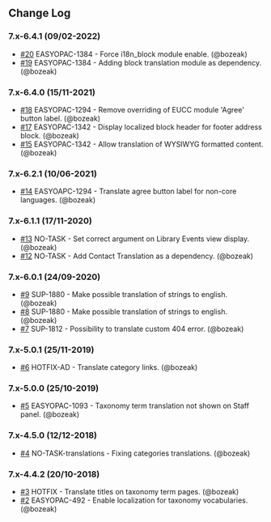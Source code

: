 ## Change Log

### 7.x-6.4.1 (09/02-2022)
- [#20](https://github.com/easySuite/ding_language/pull/20) EASYOPAC-1384 - Force i18n_block module enable. (@bozeak)
- [#19](https://github.com/easySuite/ding_language/pull/19) EASYOPAC-1384 - Adding block translation module as dependency. (@bozeak)

### 7.x-6.4.0 (15/11-2021)
- [#18](https://github.com/easySuite/ding_language/pull/18) EASYOPAC-1294 - Remove overriding of EUCC module 'Agree' button label. (@bozeak)
- [#17](https://github.com/easySuite/ding_language/pull/17) EASYOPAC-1342 - Display localized block header for footer address block. (@bozeak)
- [#15](https://github.com/easySuite/ding_language/pull/15) EASYOPAC-1342 - Allow translation of WYSIWYG formatted content. (@bozeak)

### 7.x-6.2.1 (10/06-2021)
- [#14](https://github.com/easySuite/ding_language/pull/14) EASYOAPC-1294 - Translate agree button label for non-core languages. (@bozeak)

### 7.x-6.1.1 (17/11-2020)
- [#13](https://github.com/easySuite/ding_language/pull/13) NO-TASK - Set correct argument on Library Events view display. (@bozeak)
- [#12](https://github.com/easySuite/ding_language/pull/12) NO-TASK - Add Contact Translation as a dependency. (@bozeak)

### 7.x-6.0.1 (24/09-2020)
- [#9](https://github.com/easySuite/ding_language/pull/9) SUP-1880 - Make possible translation of strings to english. (@bozeak)
- [#8](https://github.com/easySuite/ding_language/pull/8) SUP-1880 - Make possible translation of strings to english. (@bozeak)
- [#7](https://github.com/easySuite/ding_language/pull/7) SUP-1812 - Possibility to translate custom 404 error. (@bozeak)

### 7.x-5.0.1 (25/11-2019)
- [#6](https://github.com/easySuite/ding_language/pull/6) HOTFIX-AD - Translate category links. (@bozeak)

### 7.x-5.0.0 (25/10-2019)
- [#5](https://github.com/easySuite/ding_language/pull/5) EASYOPAC-1093 - Taxonomy term translation not shown on Staff panel. (@bozeak)

### 7.x-4.5.0 (12/12-2018)
- [#4](https://github.com/easySuite/ding_language/pull/4) NO-TASK-translations - Fixing categories translations. (@bozeak)

### 7.x-4.4.2 (20/10-2018)
- [#3](https://github.com/easySuite/ding_language/pull/3) HOTFIX - Translate titles on taxonomy term pages. (@bozeak)
- [#2](https://github.com/easySuite/ding_language/pull/2) EASYOPAC-492 - Enable localization for taxonomy vocabularies. (@bozeak)